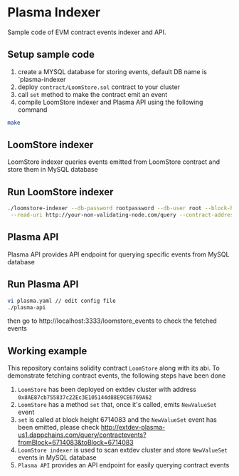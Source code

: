 Plasma Indexer
===

Sample code of EVM contract events indexer and API. 

## Setup sample code
1. create a MYSQL database for storing events, default DB name is `plasma-indexer
2. deploy `contract/LoomStore.sol` contract to your cluster
3. call `set` method to make the contract emit an event
4. compile LoomStore indexer and Plasma API using the following command
```sh
make
```

## LoomStore indexer
LoomStore indexer queries events emitted from LoomStore contract and store them in MySQL database

## Run LoomStore indexer
```sh
./loomstore-indexer --db-password rootpassword --db-user root --block-height 5714082 \
 --read-uri http://your-non-validating-node.com/query --contract-address 0x8AE87cb755837c22Ec3E105144d88E9CE6769A62
```

## Plasma API
Plasma API provides API endpoint for querying specific events from MySQL database

## Run Plasma API
```sh
vi plasma.yaml // edit config file
./plasma-api
```
then go to http://localhost:3333/loomstore_events to check the fetched events

## Working example 

This repository contains solidity contract `LoomStore` along with its abi.
To demonstrate fetching contract events, the following steps have been done
1. `LoomStore` has been deployed on extdev cluster with address `0x8AE87cb755837c22Ec3E105144d88E9CE6769A62`
2. `LoomStore` has a method `set` that, once it's called, emits `NewValueSet` event
3. `set` is called at block height 6714083 and the `NewValueSet` event has been emitted, please check
http://extdev-plasma-us1.dappchains.com/query/contractevents?fromBlock=6714083&toBlock=6714083
4. `LoomStore indexer` is used to scan extdev cluster and store `NewValueSet` events in MySQL database
5. `Plasma API` provides an API endpoint for easily querying contract events 